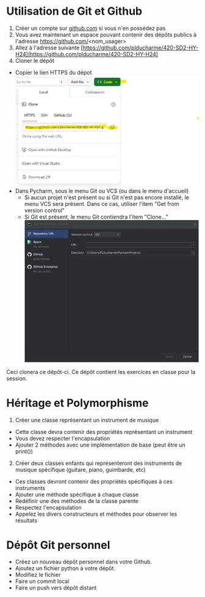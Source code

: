 # Utilisation de Git et Github

1) Créer un compte sur 
[github.com](https://github.com/signup?ref_cta=Sign+up&ref_loc=header+logged+out&ref_page=%2F&source=header-home) si vous n'en possédez pas
2) Vous avez maintenant un espace pouvant contenir des dépôts publics à l'adresse https://github.com/<nom_usager>
3) Allez à l'adresse suivante [https://github.com/plducharme/420-SD2-HY-H24](https://github.com/plducharme/420-SD2-HY-H24)
4) Cloner le dépôt
- Copier le lien HTTPS du dépot
![clone](./images/clone.jpg)
- Dans Pycharm, sous le menu Git ou VCS (ou dans le menu d'accueil)
  - Si aucun projet n'est présent ou si Git n'est pas encore installé, le menu VCS sera présent. Dans ce cas, utiliser l'item "Get from version control"
  - Si Git est présent, le menu Git contiendra l'item "Clone..." 
![Pycharm clone](./images/pycharm-clone.png)

Ceci clonera ce dépôt-ci. Ce dépôt contient les exercices en classe pour la session.


# Héritage et Polymorphisme
1) Créer une classe représentant un instrument de musique
- Cette classe devra contenir des propriétés représentant un instrument
- Vous devez respecter l'encapsulation
- Ajouter 2 méthodes avec une implémentation de base (peut être un print())

2) Créer deux classes enfants qui représenteront des instruments de musique spécifique (guitare, piano, guimbarde, etc)
- Ces classes devront contenir des propriétés spécifiques à ces instruments
- Ajouter une méthode spécifique à chaque classe
- Redéfinir une des méthodes de la classe parente
- Respectez l'encapsulation
- Appelez les divers constructeurs et méthodes pour observer les résultats

# Dépôt Git personnel
- Créez un nouveau dépôt personnel dans votre Github.
- Ajoutez un fichier python à votre dépôt.
- Modifiez le fichier
- Faire un commit local
- Faire un push vers dépôt distant
